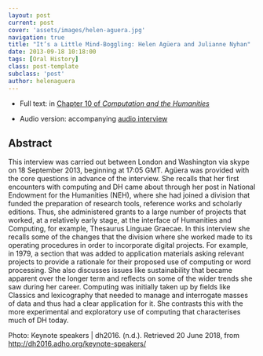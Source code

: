 ```yaml
---
layout: post
current: post
cover: 'assets/images/helen-aguera.jpg'
navigation: true
title: "It’s a Little Mind-Boggling: Helen Agüera and Julianne Nyhan"
date: 2013-09-18 10:18:00
tags: [Oral History]
class: post-template
subclass: 'post'
author: helenaguera
---
```


* Full text: in [Chapter 10 of *Computation and the Humanities*](https://link.springer.com/chapter/10.1007/978-3-319-20170-2_10)

* Audio version: accompanying [audio interview](https://hiddenhistories.omeka.net/admin/items/show/45)

## Abstract

This interview was carried out between London and Washington via skype on 18 September 2013, beginning at 17:05 GMT. Agüera was provided with the core questions in advance of the interview. She recalls that her first encounters with computing and DH came about through her post in National Endowment for the Humanities (NEH), where she had joined a division that funded the preparation of research tools, reference works and scholarly editions. Thus, she administered grants to a large number of projects that worked, at a relatively early stage, at the interface of Humanities and Computing, for example, Thesaurus Linguae Graecae. In this interview she recalls some of the changes that the division where she worked made to its operating procedures in order to incorporate digital projects. For example, in 1979, a section that was added to application materials asking relevant projects to provide a rationale for their proposed use of computing or word processing. She also discusses issues like sustainability that became apparent over the longer term and reflects on some of the wider trends she saw during her career. Computing was initially taken up by fields like Classics and lexicography that needed to manage and interrogate masses of data and thus had a clear application for it. She contrasts this with the more experimental and exploratory use of computing that characterises much of DH today.

Photo: Keynote speakers \| dh2016. (n.d.). Retrieved 20 June 2018, from http://dh2016.adho.org/keynote-speakers/

